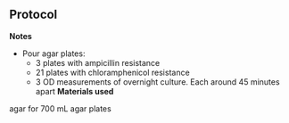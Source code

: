 ﻿---
aimtask: Pour agar plates  
protocol:
date: 2019-06-29  
participants: Daniel Schreyer, Leon Altmann, Lisa Vogg  
---  
  

## Protocol  
  
  
  
**Notes**

-   Pour agar plates:
    -   3 plates with ampicillin resistance
    -   21 plates with chloramphenicol resistance
    -   3 OD measurements of overnight culture. Each around 45 minutes apart
**Materials used**

  

agar for 700 mL agar plates

